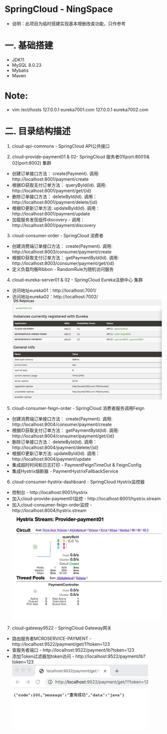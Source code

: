 SpringCloud - NingSpace
==============================
* 说明：此项目为临时搭建实现基本增删改查功能，只作参考

# 一. 基础搭建
- JDK11
- MySQL 8.0.23
- Mybatis
- Maven

# Note:
- vim /ect/hosts
127.0.0.1 eureka7001.com
127.0.0.1 eureka7002.com

# 二. 目录结构描述
1. cloud-api-commons - SpringCloud API公共接口

2. cloud-provide-payment01 & 02- SpringCloud 服务者01(port:8001)& 02(port:8002) 集群
* 创建订单接口方法： create(Payment). 调用: http://localhost:8001/payment/create
* 根据ID获取支付订单方法： queryById(Id). 调用: http://localhost:8001/payment/get/{id}
* 删除订单接口方法： deleteById(Id). 调用：http://localhost:8001/payment/delete/{id}
* 根据ID更新订单方法: updateById(Id). 调用：http://localhost:8001/payment/update
* 加载服务发现组件discovery - 调用：http://localhost:8001/payment/discovery

3. cloud-consumer-order - SpringCloud 消费者 
* 创建消费端订单接口方法： create(Payment). 调用: http://localhost:8003/consumer/payment/create
* 根据ID获取支付订单方法： getPaymentById(Id). 调用: http://localhost:8003/consumer/payment/get/{id}
* 定义负载均衡Ribbon - RandomRule为随机访问服务

4. cloud-eureka-server01 & 02 - SpringCloud Eureka注册中心 集群
* 访问地址eureka01：http://localhost:7001/
* 访问地址eureka02：http://localhost:7002/
![Image text](https://github.com/cwn132/SpringCloud-Service/blob/master/eureka.jpg)

5. cloud-consumer-feign-order - SpringCloud 消费者服务调用Feign
* 创建消费端订单接口方法： create(Payment). 调用: http://localhost:8004/consumer/payment/create
* 根据ID获取支付订单方法： getPaymentById(Id). 调用: http://localhost:8004/consumer/payment/get/{id}
* 删除订单接口方法： deleteById(Id). 调用：http://localhost:8004/payment/delete/{id}
* 根据ID更新订单方法: updateById(Id). 调用：http://localhost:8004/payment/update
* 集成超时时间和日志打印 - PaymentFeignTimeOut & FeignConfig
* 集成Hystrix熔断器 - PaymentHystrixFallbackService

6. cloud-consumer-hystrix-dashboard - SpringCloud Hystrix监控器
* 控制台 - http://localhost:9001/hystrix
* 加入cloud-provide-payment01监控 - http://localhost:8001/hystrix.stream
* 加入cloud-consumer-feign-order监控 - http://localhost:8004/hystrix.stream
![Image text](https://github.com/cwn132/SpringCloud-Service/blob/master/hystrix.jpg)

7. cloud-gateway9522 - SpringCloud Gateway网关
* 路由服务者MCROSERVICE-PAYMENT - http://localhost:9522/payment/get/1?token=123
* 查服务者端口 - http://localhost:9522/payment/lb?token=123
* 添加Token过滤器加token访问 - http://localhost:9522/payment/lb?token=123
![Image text](https://github.com/cwn132/SpringCloud-Service/blob/master/gateway.jpg)








